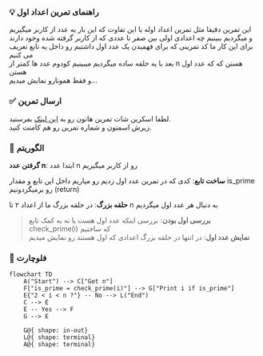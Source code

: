 ### 💡 راهنمای تمرین اعداد اول

این تمرین دقیقا مثل تمرین اعداد اوله با این تفاوت که این بار یه عدد از کاربر میگیریم  
و میگردیم ببینیم چه اعدادی اولی بین صفر تا عددی که از کاربر گرفته شده وجود دارند  
برای این کار ما کد تمرینی که برای فهمیدن یک عدد اول داشتیم رو داخل یه تابع تعریف می کنیم  
بعد با یه حلقه ساده میگردیم میبینیم کودوم عدد ها کمتر از n هستن که که عدد اول هستن  
و فقط همونارو نمایش میدیم...

### ✅ ارسال تمرین

لطفا اسکرین شات تمرین هاتون رو به [این لینک](https://github.com/hayyaun/kids/discussions/4) بفرستید.  
زیرش اسمتون و شماره تمرین رو هم کامنت کنید.

### 🧠 الگوریتم

**گرفتن عدد n**: ابتدا عدد n رو از کاربر میگیریم

**ساخت تابع**: کدی که در تمرین عدد اول زدیم رو میاریم داخل این تابع و مقدار is_prime رو برمیگردونیم (return)

**حلقه بزرگ**: در حلقه بزرگ ما از اعداد ۲ تا n به دنبال هر عدد اول میگردیم

> **بررسی اول بودن**: بررسی اینکه عدد اول هست یا نه به کمک تابع check_prime(i) که ساختیم  
> **نمایش عدد اول**: در انتها در حلقه بزرگ اعدادی که اول هستند رو نمایش میدیم

### 🔀 فلوچارت

```mermaid
flowchart TD
    A("Start") --> C["Get n"]
    F["is_prime = check_prime(i)"] --> G["Print i if is_prime"]
    E{"2 < i < n ?"} -- No --> L("End")
    C --> E
    E -- Yes --> F
    G --> E

    G@{ shape: in-out}
    L@{ shape: terminal}
    A@{ shape: terminal}
```
